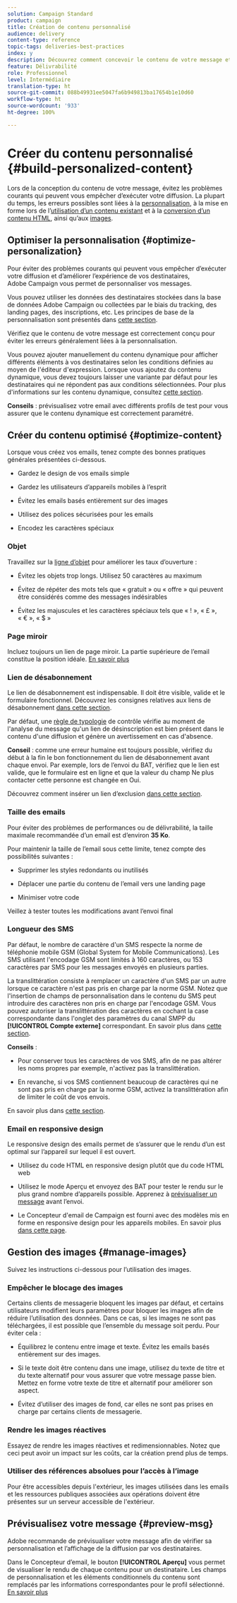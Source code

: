 ```yaml
---
solution: Campaign Standard
product: campaign
title: Création de contenu personnalisé
audience: delivery
content-type: reference
topic-tags: deliveries-best-practices
index: y
description: Découvrez comment concevoir le contenu de votre message et évitez les problèmes courants qui peuvent vous empêcher d’exécuter votre diffusion. 
feature: Délivrabilité
role: Professionnel
level: Intermédiaire
translation-type: ht
source-git-commit: 088b49931ee5047fa6b949813ba17654b1e10d60
workflow-type: ht
source-wordcount: '933'
ht-degree: 100%

---
```



# Créer du contenu personnalisé {#build-personalized-content}

Lors de la conception du contenu de votre message, évitez les problèmes courants qui peuvent vous empêcher d’exécuter votre diffusion. La plupart du temps, les erreurs possibles sont liées à la [personnalisation](../../designing/using/personalization.md), à la mise en forme lors de l’[utilisation d’un contenu existant](../../designing/using/using-existing-content.md) et à la [conversion d’un contenu HTML](../../designing/using/using-existing-content.md#converting-an-html-content), ainsi qu’aux [images](../../designing/using/images.md).

## Optimiser la personnalisation {#optimize-personalization}

Pour éviter des problèmes courants qui peuvent vous empêcher d’exécuter votre diffusion et d’améliorer l’expérience de vos destinataires, Adobe Campaign vous permet de personnaliser vos messages.

Vous pouvez utiliser les données des destinataires stockées dans la base de données Adobe Campaign ou collectées par le biais du tracking, des landing pages, des inscriptions, etc.
Les principes de base de la personnalisation sont présentés dans [cette section](../../designing/using/personalization.md).

Vérifiez que le contenu de votre message est correctement conçu pour éviter les erreurs généralement liées à la personnalisation.

Vous pouvez ajouter manuellement du contenu dynamique pour afficher différents éléments à vos destinataires selon les conditions définies au moyen de l&#39;éditeur d&#39;expression. Lorsque vous ajoutez du contenu dynamique, vous devez toujours laisser une variante par défaut pour les destinataires qui ne répondent pas aux conditions sélectionnées.
Pour plus d&#39;informations sur les contenu dynamique, consultez [cette section](../../designing/using/personalization.md#defining-dynamic-content-in-an-email).

**Conseils** : prévisualisez votre email avec différents profils de test pour vous assurer que le contenu dynamique est correctement paramétré.

## Créer du contenu optimisé {#optimize-content}

Lorsque vous créez vos emails, tenez compte des bonnes pratiques générales présentées ci-dessous.

* Gardez le design de vos emails simple

* Gardez les utilisateurs d’appareils mobiles à l’esprit

* Évitez les emails basés entièrement sur des images

* Utilisez des polices sécurisées pour les emails

* Encodez les caractères spéciaux

### Objet

Travaillez sur la [ligne d’objet](../../designing/using/subject-line.md) pour améliorer les taux d’ouverture :

* Évitez les objets trop longs. Utilisez 50 caractères au maximum

* Évitez de répéter des mots tels que « gratuit » ou « offre » qui peuvent être considérés comme des messages indésirables

* Évitez les majuscules et les caractères spéciaux tels que « ! », « £ », « € », « $ »

### Page miroir

Incluez toujours un lien de page miroir. La partie supérieure de l’email constitue la position idéale. [En savoir plus](../../designing/using/personalization.md#adding-a-content-block)

### Lien de désabonnement

Le lien de désabonnement est indispensable. Il doit être visible, valide et le formulaire fonctionnel. Découvrez les consignes relatives aux liens de désabonnement [dans cette section](../../designing/using/personalization.md#about-targeting-dimension).

Par défaut, une [règle de typologie](../../sending/using/control-rules.md) de contrôle vérifie au moment de l&#39;analyse du message qu&#39;un lien de désinscription est bien présent dans le contenu d&#39;une diffusion et génère un avertissement en cas d&#39;absence.

**Conseil** : comme une erreur humaine est toujours possible, vérifiez du début à la fin le bon fonctionnement du lien de désabonnement avant chaque envoi. Par exemple, lors de l’envoi du BAT, vérifiez que le lien est valide, que le formulaire est en ligne et que la valeur du champ Ne plus contacter cette personne est changée en Oui.

Découvrez comment insérer un lien d’exclusion [dans cette section](../../designing/using/personalization.md#adding-a-content-block).

### Taille des emails

Pour éviter des problèmes de performances ou de délivrabilité, la taille maximale recommandée d’un email est d’environ **35 Ko**.

Pour maintenir la taille de l’email sous cette limite, tenez compte des possibilités suivantes :

* Supprimer les styles redondants ou inutilisés

* Déplacer une partie du contenu de l’email vers une landing page

* Minimiser votre code

Veillez à tester toutes les modifications avant l’envoi final

### Longueur des SMS

Par défaut, le nombre de caractère d&#39;un SMS respecte la norme de téléphonie mobile GSM (Global System for Mobile Communications). Les SMS utilisant l&#39;encodage GSM sont limités à 160 caractères, ou 153 caractères par SMS pour les messages envoyés en plusieurs parties.

La translittération consiste à remplacer un caractère d&#39;un SMS par un autre lorsque ce caractère n&#39;est pas pris en charge par la norme GSM. Notez que l&#39;insertion de champs de personnalisation dans le contenu du SMS peut introduire des caractères non pris en charge par l&#39;encodage GSM. Vous pouvez autoriser la translittération des caractères en cochant la case correspondante dans l&#39;onglet des paramètres du canal SMPP du **[!UICONTROL Compte externe]** correspondant.
En savoir plus dans [cette section](../../administration/using/configuring-sms-channel.md#sms-encoding--length-and-transliteration).

**Conseils** :

* Pour conserver tous les caractères de vos SMS, afin de ne pas altérer les noms propres par exemple, n&#39;activez pas la translittération.

* En revanche, si vos SMS contiennent beaucoup de caractères qui ne sont pas pris en charge par la norme GSM, activez la translittération afin de limiter le coût de vos envois.

En savoir plus dans [cette section](../../administration/using/configuring-sms-channel.md#sms-encoding--length-and-transliteration).

### Email en responsive design

Le responsive design des emails permet de s’assurer que le rendu d’un est optimal sur l’appareil sur lequel il est ouvert.

* Utilisez du code HTML en responsive design plutôt que du code HTML web

* Utilisez le mode Aperçu et envoyez des BAT pour tester le rendu sur le plus grand nombre d’appareils possible. Apprenez à [prévisualiser un message](../../sending/using/previewing-messages.md) avant l’envoi.

* Le Concepteur d&#39;email de Campaign est fourni avec des modèles mis en forme en responsive design pour les appareils mobiles. En savoir plus [dans cette page](../../designing/using/using-reusable-content.md#content-templates).

## Gestion des images {#manage-images}

Suivez les instructions ci-dessous pour l’utilisation des images.

### Empêcher le blocage des images

Certains clients de messagerie bloquent les images par défaut, et certains utilisateurs modifient leurs paramètres pour bloquer les images afin de réduire l’utilisation des données. Dans ce cas, si les images ne sont pas téléchargées, il est possible que l’ensemble du message soit perdu. Pour éviter cela :

* Équilibrez le contenu entre image et texte. Évitez les emails basés entièrement sur des images.

* Si le texte doit être contenu dans une image, utilisez du texte de titre et du texte alternatif pour vous assurer que votre message passe bien. Mettez en forme votre texte de titre et alternatif pour améliorer son aspect.

* Évitez d’utiliser des images de fond, car elles ne sont pas prises en charge par certains clients de messagerie.

### Rendre les images réactives

Essayez de rendre les images réactives et redimensionnables. Notez que ceci peut avoir un impact sur les coûts, car la création prend plus de temps.

### Utiliser des références absolues pour l’accès à l’image

Pour être accessibles depuis l&#39;extérieur, les images utilisées dans les emails et les ressources publiques associées aux opérations doivent être présentes sur un serveur accessible de l&#39;extérieur.

## Prévisualisez votre message {#preview-msg}

Adobe recommande de prévisualiser votre message afin de vérifier sa personnalisation et l’affichage de la diffusion par vos destinataires.

Dans le Concepteur d’email, le bouton **[!UICONTROL Aperçu]** vous permet de visualiser le rendu de chaque contenu pour un destinataire. Les champs de personnalisation et les éléments conditionnels du contenu sont remplacés par les informations correspondantes pour le profil sélectionné. [En savoir plus](../../sending/using/previewing-messages.md)
